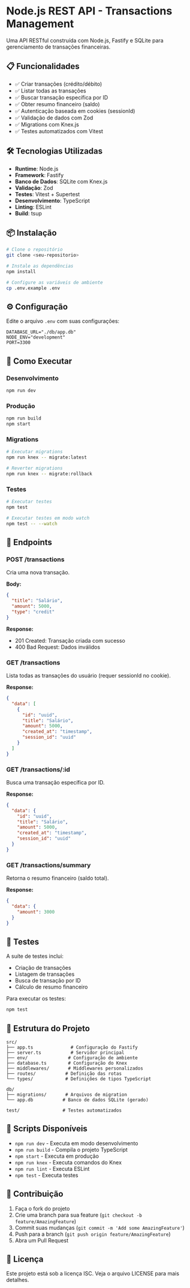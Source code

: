 # Node.js REST API - Transactions Management

Uma API RESTful construída com Node.js, Fastify e SQLite para gerenciamento de transações financeiras.

## 📋 Funcionalidades

- ✅ Criar transações (crédito/débito)
- ✅ Listar todas as transações
- ✅ Buscar transação específica por ID
- ✅ Obter resumo financeiro (saldo)
- ✅ Autenticação baseada em cookies (sessionId)
- ✅ Validação de dados com Zod
- ✅ Migrations com Knex.js
- ✅ Testes automatizados com Vitest

## 🛠️ Tecnologias Utilizadas

- **Runtime**: Node.js
- **Framework**: Fastify
- **Banco de Dados**: SQLite com Knex.js
- **Validação**: Zod
- **Testes**: Vitest + Supertest
- **Desenvolvimento**: TypeScript
- **Linting**: ESLint
- **Build**: tsup

## 📦 Instalação

```bash
# Clone o repositório
git clone <seu-repositorio>

# Instale as dependências
npm install

# Configure as variáveis de ambiente
cp .env.example .env
```

## ⚙️ Configuração

Edite o arquivo `.env` com suas configurações:

```env
DATABASE_URL="./db/app.db"
NODE_ENV="development"
PORT=3300
```

## 🚀 Como Executar

### Desenvolvimento
```bash
npm run dev
```

### Produção
```bash
npm run build
npm start
```

### Migrations
```bash
# Executar migrations
npm run knex -- migrate:latest

# Reverter migrations
npm run knex -- migrate:rollback
```

### Testes
```bash
# Executar testes
npm test

# Executar testes em modo watch
npm test -- --watch
```

## 📡 Endpoints

### POST /transactions
Cria uma nova transação.

**Body:**
```json
{
  "title": "Salário",
  "amount": 5000,
  "type": "credit"
}
```

**Response:**
- 201 Created: Transação criada com sucesso
- 400 Bad Request: Dados inválidos

### GET /transactions
Lista todas as transações do usuário (requer sessionId no cookie).

**Response:**
```json
{
  "data": [
    {
      "id": "uuid",
      "title": "Salário",
      "amount": 5000,
      "created_at": "timestamp",
      "session_id": "uuid"
    }
  ]
}
```

### GET /transactions/:id
Busca uma transação específica por ID.

**Response:**
```json
{
  "data": {
    "id": "uuid",
    "title": "Salário",
    "amount": 5000,
    "created_at": "timestamp",
    "session_id": "uuid"
  }
}
```

### GET /transactions/summary
Retorna o resumo financeiro (saldo total).

**Response:**
```json
{
  "data": {
    "amount": 3000
  }
}
```

## 🧪 Testes

A suíte de testes inclui:

- Criação de transações
- Listagem de transações
- Busca de transação por ID
- Cálculo de resumo financeiro

Para executar os testes:
```bash
npm test
```

## 📁 Estrutura do Projeto

```
src/
├── app.ts              # Configuração do Fastify
├── server.ts           # Servidor principal
├── env/               # Configuração de ambiente
├── database.ts        # Configuração do Knex
├── middlewares/       # Middlewares personalizados
├── routes/           # Definição das rotas
└── types/            # Definições de tipos TypeScript

db/
├── migrations/       # Arquivos de migration
└── app.db           # Banco de dados SQLite (gerado)

test/                # Testes automatizados
```

## 🔧 Scripts Disponíveis

- `npm run dev` - Executa em modo desenvolvimento
- `npm run build` - Compila o projeto TypeScript
- `npm start` - Executa em produção
- `npm run knex` - Executa comandos do Knex
- `npm run lint` - Executa ESLint
- `npm test` - Executa testes

## 🤝 Contribuição

1. Faça o fork do projeto
2. Crie uma branch para sua feature (`git checkout -b feature/AmazingFeature`)
3. Commit suas mudanças (`git commit -m 'Add some AmazingFeature'`)
4. Push para a branch (`git push origin feature/AmazingFeature`)
5. Abra um Pull Request

## 📄 Licença

Este projeto está sob a licença ISC. Veja o arquivo LICENSE para mais detalhes.
